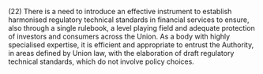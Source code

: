 (22) There is a need to introduce an effective instrument to establish harmonised regulatory technical standards in financial services to ensure, also through a single rulebook, a level playing field and adequate protection of investors and consumers across the Union. As a body with highly specialised expertise, it is efficient and appropriate to entrust the Authority, in areas defined by Union law, with the elaboration of draft regulatory technical standards, which do not involve policy choices.